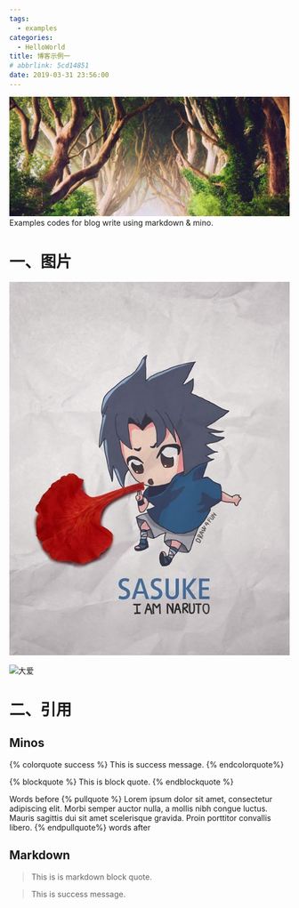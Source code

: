 ```yaml
---
tags:
  - examples
categories:
  - HelloWorld
title: 博客示例一
# abbrlink: 5cd14851
date: 2019-03-31 23:56:00
---
```

<!-- 1024 * 438 -->

![](/gallery/cover/forest.jpg)
Examples codes for blog write using markdown & mino.

<!-- more  -->

# 一、图片
![佐助](/gallery/火影忍者/佐助.jpg)

![大爱](/gallery/cover/大爱.jpg)


# 二、引用


## Minos
{% colorquote success %}
This is success message.
{% endcolorquote%}

{% blockquote %}
This is block quote.
{% endblockquote %}

Words before
{% pullquote %}
Lorem ipsum dolor sit amet, consectetur adipiscing elit. Morbi semper auctor nulla, a mollis nibh congue luctus. Mauris sagittis dui sit amet scelerisque gravida. Proin porttitor convallis libero.
{% endpullquote%}
words after

## Markdown
> This is is markdown block quote.

> This is success message.
